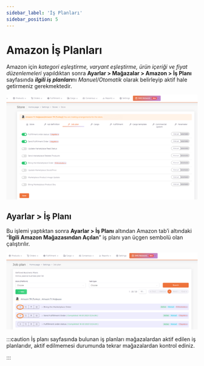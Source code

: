 ```yaml
---
sidebar_label: 'İş Planları'
sidebar_position: 5
---
```



# Amazon İş Planları 

Amazon için *kategori eşleştirme, varyant eşleştirme, ürün içeriği ve fiyat düzenlemeleri* yapıldıktan sonra **Ayarlar > Mağazalar > Amazon > İş Planı** sayfasında ***ilgili iş planları***nı *Manuel/Otomatik* olarak belirleyip aktif hale getirmeniz gerekmektedir.

![AmazonSettingsBusiessPlanOto](../amazon/img/AmazonJobPlan.png)

## Ayarlar > İş Planı 

Bu işlemi yaptıktan sonra **Ayarlar > İş Planı** altından Amazon tab’i altındaki “**İlgili Amazon Mağazasından Açılan**” iş planı yan üçgen sembolü olan çalıştırılır.

![AmazonJObPlan](../amazon/img/AmazonJobPlan2.png)


:::caution
İş planı sayfasında bulunan iş planları mağazalardan aktif edilen iş planlarıdır, aktif edilmemesi durumunda tekrar mağazalardan kontrol ediniz.

:::

